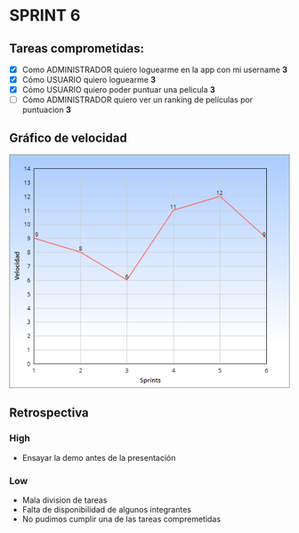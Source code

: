 # SPRINT 6

## Tareas comprometidas:

- [x] Como ADMINISTRADOR quiero loguearme en la app con mi username **3**
- [x] Cómo USUARIO quiero loguearme **3**
- [x] Cómo USUARIO quiero poder puntuar una pelicula **3**
- [ ] Cómo ADMINISTRADOR quiero ver un ranking de películas por puntuacion **3**

## Gráfico de velocidad

![](sprint-6.png?raw=true "Velocidad en Sprints")

## Retrospectiva

### High
- Ensayar la demo antes de la presentación

### Low
- Mala division de tareas
- Falta de disponibilidad de algunos integrantes
- No pudimos cumplir una de las tareas compremetidas
